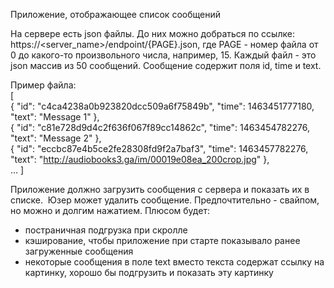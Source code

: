 Приложение, отображающее список сообщений

На сервере есть json файлы. До них можно добраться по ссылке: https://<server_name>/endpoint/{PAGE}.json, где PAGE - номер файла от 0 до какого-то произвольного числа, например, 15.
Каждый файл - это json массив из 50 сообщений. Сообщение содержит поля id, time и text.

Пример файла:  
[  
  {
    "id": "c4ca4238a0b923820dcc509a6f75849b",
    "time": 1463451777180,
    "text": "Message 1"
  },  
  {
    "id": "c81e728d9d4c2f636f067f89cc14862c",
    "time": 1463454782276,
    "text": "Message 2"
  },  
  {
    "id": "eccbc87e4b5ce2fe28308fd9f2a7baf3",
    "time": 1463457782276,
    "text": "http://audiobooks3.ga/im/00019e08ea_200crop.jpg"
  },  
…
]  

Приложение должно загрузить сообщения с сервера и показать их в списке. 
Юзер может удалить сообщение. Предпочтительно - свайпом, но можно и долгим нажатием.
Плюсом будет:

- постраничная подгрузка при скролле
- кэширование, чтобы приложение при старте показывало ранее загруженные сообщения
- некоторые сообщения в поле text вместо текста содержат ссылку на картинку, хорошо бы подгрузить и показать эту картинку